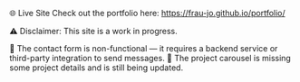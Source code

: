 🌐 Live Site
Check out the portfolio here: https://frau-jo.github.io/portfolio/

⚠️ Disclaimer: This site is a work in progress.

📩 The contact form is non-functional — it requires a backend service or third-party integration to send messages.
🎠 The project carousel is missing some project details and is still being updated.